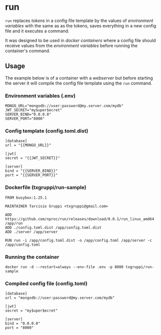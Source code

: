 # run

`run` replaces *tokens* in a config file template by the values of *environment variables* with the same as as the tokens, saves everything in a new config file and it executes a command.

It was designed to be used in *docker containers* where a config file should receive values from the *environment variables* before running the container's command.

## Usage

The example below is of a container with a *webserver* but before starting the server it will compile the config file template using the `run` command.

### Environment variables (.env)

```
MONGO_URL="mongodb://user:password@my.server.com/mydb"
JWT_SECRET="my$uper$ecret"
SERVER_BIND="0.0.0.0"
SERVER_PORT="8000"
```

### Config template (config.toml.dist)

```
[database]
url = "{{MONGO_URL}}"

[jwt]
secret = "{{JWT_SECRET}}"

[server]
bind = "{{SERVER_BIND}}"
port = "{{SERVER_PORT}}"
```

### Dockerfile (txgruppi/run-sample)

```
FROM busybox:1.25.1

MAINTAINER Tarcisio Gruppi <txgruppi@gmail.com>

ADD https://github.com/nproc/run/releases/download/0.0.1/run_linux_amd64 /app/run
ADD ./config.toml.dist /app/config.toml.dist
ADD ./server /app/server

RUN run -i /app/config.toml.dist -o /app/config.toml /app/server -c /app/config.toml
```

### Running the container

```
docker run -d --restart=always --env-file .env -p 8000 txgruppi/run-sample
```

### Compiled config file (config.toml)

```
[database]
url = "mongodb://user:password@my.server.com/mydb"

[jwt]
secret = "my$uper$ecret"

[server]
bind = "0.0.0.0"
port = "8000"
```
